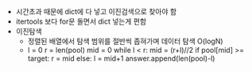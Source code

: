 - 시간초과 때문에 dict에 다 넣고 이진검색으로 찾아야 함
- itertools 보다 for문 돌면서 dict 넣는게 편함
- 이진탐색
    - 정렬된 배열에서 탐색 범위를 절반씩 좁혀가며 데이터 탐색 O(logN)
    -   l = 0
        r = len(pool)
        mid = 0
        while l < r:
            mid = (r+l)//2
            if pool[mid] >= target:
                r = mid
            else:
                l = mid+1
        answer.append(len(pool)-l) 
